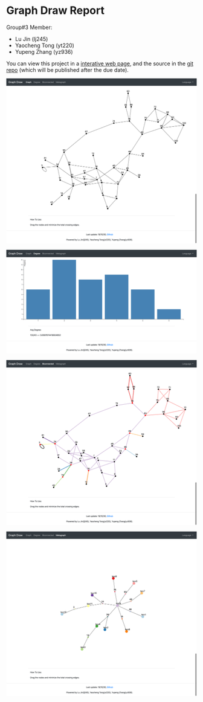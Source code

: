 # Graph Draw Report

Group#3 Member: 

- Lu Jin (lj245)
- Yaocheng Tong (yt220)
- Yupeng Zhang (yz936)

You can view this project in a [interative web page](https://blog.bluefissure.com/GraphDraw/), and the source in the [git repo](https://github.com/Bluefissure/GraphDraw/) (which will be published after the due date).

![](imgs/graph.png)

![](imgs/degree.png)

![](imgs/bcc.png)

![](imgs/meta_.png)